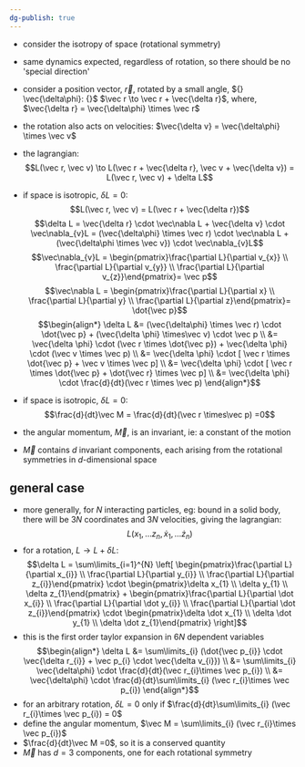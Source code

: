 ```yaml
---
dg-publish: true
---
```


- consider the isotropy of space (rotational symmetry)
- same dynamics expected, regardless of rotation, so there should be no 'special direction'

- consider a position vector, $\vec r$, rotated by a small angle, ${} \vec{\delta\phi}: {}$ $\vec r \to \vec r + \vec{\delta r}$, where, $\vec{\delta r} = \vec{\delta\phi} \times \vec r$
- the rotation also acts on velocities: $\vec{\delta v} = \vec{\delta\phi} \times \vec v$
- the lagrangian: 
$$L(\vec r, \vec v) \to L(\vec r + \vec{\delta r}, \vec v + \vec{\delta v}) = L(\vec r, \vec v) + \delta L$$
- if space is isotropic, $\delta L = 0:$ 
$$L(\vec r, \vec v) = L(\vec r + \vec{\delta r})$$
$$\delta L = \vec{\delta r} \cdot \vec\nabla L + \vec{\delta v} \cdot \vec\nabla_{v}L = (\vec{\delta\phi} \times \vec r) \cdot \vec\nabla L + (\vec{\delta\phi \times \vec v}) \cdot \vec\nabla_{v}L$$
$$\vec\nabla_{v}L = \begin{pmatrix}\frac{\partial L}{\partial v_{x}} \\ \frac{\partial L}{\partial v_{y}} \\ \frac{\partial L}{\partial v_{z}}\end{pmatrix}= \vec p$$
$$\vec\nabla L = \begin{pmatrix}\frac{\partial L}{\partial x} \\ \frac{\partial L}{\partial y} \\ \frac{\partial L}{\partial z}\end{pmatrix}= \dot{\vec p}$$
$$\begin{align*}
	\delta L &= (\vec{\delta\phi} \times \vec r) \cdot \dot{\vec p} + (\vec{\delta \phi} \times\vec v) \cdot \vec p \\
	&=  \vec{\delta \phi} \cdot (\vec r \times \dot{\vec p}) + \vec{\delta \phi} \cdot (\vec v \times \vec p) \\
	&= \vec{\delta \phi} \cdot [ \vec r \times \dot{\vec p} + \vec v \times \vec p] \\
	&= \vec{\delta \phi} \cdot [ \vec r \times \dot{\vec p} + \dot{\vec r} \times \vec p] \\
	&= \vec{\delta \phi} \cdot \frac{d}{dt}(\vec r \times \vec p)
\end{align*}$$
- if space is isotropic, $\delta L =0:$ 
$$\frac{d}{dt}\vec M = \frac{d}{dt}(\vec r \times\vec p) =0$$
- the angular momentum, $\vec M$, is an invariant, ie: a constant of the motion
- $\vec M$ contains $d$ invariant components, each arising from the rotational symmetries in $d$-dimensional space 
## general case
- more generally, for $N$ interacting particles, eg: bound in a solid body, there will be $3N$ coordinates and $3N$ velocities, giving the lagrangian: $$L(x_{1},\dots z_{n}, \dot x_{1},\dots \dot z_n)$$
- for a rotation, $L \to L + \delta L:$ 
$$\delta L = \sum\limits_{i=1}^{N} \left[ \begin{pmatrix}\frac{\partial L}{\partial x_{i}} \\ \frac{\partial L}{\partial y_{i}} \\ \frac{\partial L}{\partial z_{i}}\end{pmatrix} \cdot \begin{pmatrix}\delta x_{1} \\ \delta y_{1} \\ \delta z_{1}\end{pmatrix} + \begin{pmatrix}\frac{\partial L}{\partial \dot x_{i}} \\ \frac{\partial L}{\partial \dot y_{i}} \\ \frac{\partial L}{\partial \dot z_{i}}\end{pmatrix} \cdot \begin{pmatrix}\delta \dot x_{1} \\ \delta \dot y_{1} \\ \delta \dot z_{1}\end{pmatrix} \right]$$
- this is the first order taylor expansion in $6N$ dependent variables
$$\begin{align*}
	\delta L &= \sum\limits_{i} (\dot{\vec p_{i}} \cdot \vec{\delta r_{i}} + \vec p_{i} \cdot \vec{\delta v_{i}}) \\
	&= \sum\limits_{i} \vec{\delta\phi} \cdot \frac{d}{dt}(\vec r_{i}\times \vec p_{i}) \\
	&= \vec{\delta\phi} \cdot \frac{d}{dt}\sum\limits_{i} (\vec r_{i}\times \vec p_{i})
\end{align*}$$
- for an arbitrary rotation, $\delta L = 0$ only if $\frac{d}{dt}\sum\limits_{i} (\vec r_{i}\times \vec p_{i}) = 0$
- define the angular momentum, $\vec M = \sum\limits_{i} (\vec r_{i}\times \vec p_{i})$
- $\frac{d}{dt}\vec M =0$, so it is a conserved quantity
- $\vec M$ has $d=3$ components, one for each rotational symmetry
